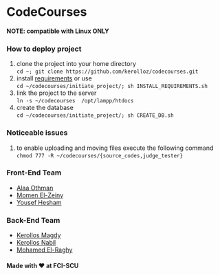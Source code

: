 # CodeCourses

__NOTE: compatible with Linux ONLY__


### How to deploy project
1. clone the project into your home directory <br>`cd ~; git clone https://github.com/kerolloz/codecourses.git`
1. install [requirements](/initiate_project/INSTALL_REQUIREMENTS.sh) or use <br>`cd ~/codecourses/initiate_project/; sh INSTALL_REQUIREMENTS.sh`
1. link the project to the server<br>`ln -s ~/codecourses  /opt/lampp/htdocs`
1. create the database <br>`cd ~/codecourses/initiate_project/; sh CREATE_DB.sh`

### Noticeable issues
1. to enable uploading and moving files execute the following command <br>
`chmod 777 -R ~/codecourses/{source_codes,judge_tester}` <br>

### Front-End Team
* [Alaa Othman](https://github.com/AlaaOhman)
* [Momen El-Zeiny](https://github.com/MomenElzeiny172)
* [Yousef Hesham](https://github.com/yosefHesham)

### Back-End Team
* [Kerollos Magdy](https://github.com/kerolloz)
* [Kerollos Nabil](https://github.com/KerollosNabil)
* [Mohamed El-Raghy](https://github.com/mohamedelraghy)


#### Made with :heart: at FCI-SCU
